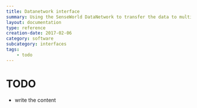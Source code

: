 ```yaml
---
title: Datanetwork interface
summary: Using the SenseWorld DataNetwork to transfer the data to multiple clients using the DataNetwork framework.
layout: documentation
type: reference
creation-date: 2017-02-06
category: software
subcategory: interfaces
tags:
    - todo
---
```


# TODO

- write the content